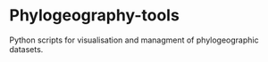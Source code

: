 # Phylogeography-tools

Python scripts for visualisation and managment of phylogeographic datasets.
